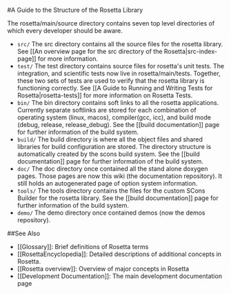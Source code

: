 #A Guide to the Structure of the Rosetta Library

The rosetta/main/source directory contains seven top level directories of which every developer should be aware.

-   `src/` The src directory contains all the source files for the rosetta library. See [[An overview page for the src directory of the Rosetta|src-index-page]] for more information.
-   `test/` The test directory contains source files for rosetta's unit tests. The integration, and scientific tests now live in rosetta/main/tests. Together, these two sets of tests are used to verify that the rosetta library is functioning correctly. See [[A Guide to Running and Writing Tests for Rosetta|rosetta-tests]] for more information on Rosetta Tests.
-   `bin/` The bin directory contains soft links to all the rosetta applications. Currently separate softlinks are stored for each combination of operating system (linux, macos), compiler(gcc, icc), and build mode (debug, release, release_debug). See the [[build documentation]] page for further information of the build system.
-   `build/` The build directory is where all the object files and shared libraries for build configuration are stored. The directory structure is automatically created by the scons build system. See the [[build documentation]] page for further information of the build system.
-   `doc/` The doc directory once contained  all the stand alone doxygen pages. Those pages are now this wiki (the documentation repository). It still holds an autogenerated page of option system information.
-   `tools/` The tools directory contains the files for the custom SCons Builder for the rosetta library. See the [[build documentation]] page for further information of the build system.
-   `demo/` The demo directory once contained demos (now the demos repository).

##See Also

* [[Glossary]]: Brief definitions of Rosetta terms
* [[RosettaEncyclopedia]]: Detailed descriptions of additional concepts in Rosetta.
* [[Rosetta overview]]: Overview of major concepts in Rosetta
* [[Development Documentation]]: The main development documentation page